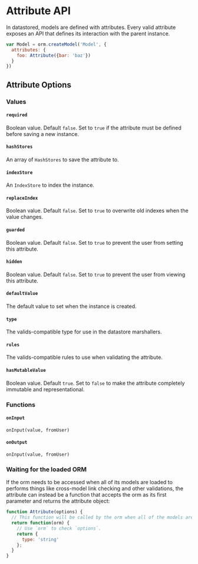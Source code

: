 Attribute API
=============

In datastored, models are defined with attributes. Every valid attribute exposes an API that defines its interaction with the parent instance.

```js
var Model = orm.createModel('Model', {
  attributes: {
    foo: Attribute({bar: 'baz'})
  }
})
```

Attribute Options
-----------------

### Values

#### `required`

Boolean value. Default `false`. Set to `true` if the attribute must be defined before saving a new instance.

#### `hashStores`

An array of `HashStores` to save the attribute to.

#### `indexStore`

An `IndexStore` to index the instance.

#### `replaceIndex`

Boolean value. Default `false`. Set to `true` to overwrite old indexes when the value changes.

#### `guarded`

Boolean value. Default `false`. Set to `true` to prevent the user from setting this attribute.

#### `hidden`

Boolean value. Default `false`. Set to `true` to prevent the user from viewing this attribute.

#### `defaultValue`

The default value to set when the instance is created.

#### `type`

The valids-compatible type for use in the datastore marshallers.

#### `rules`

The valids-compatible rules to use when validating the attribute.

#### `hasMutableValue`

Boolean value. Default `true`. Set to `false` to make the attribute completely immutable and representational.

### Functions

#### `onInput`

`onInput(value, fromUser)`

#### `onOutput`

`onInput(value, fromUser)`

### Waiting for the loaded ORM

If the orm needs to be accessed when all of its models are loaded to performs things like cross-model link checking and other validations, the attribute can instead be a function that accepts the orm as its first parameter and returns the attribute object:

```js
function Attribute(options) {
  // This function will be called by the orm when all of the models are loaded.
  return function(orm) {
    // Use `orm` to check `options`.
    return {
      type: 'string'
    };
  }
}
```

